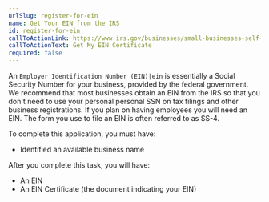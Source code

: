 ```yaml
---
urlSlug: register-for-ein
name: Get Your EIN from the IRS
id: register-for-ein
callToActionLink: https://www.irs.gov/businesses/small-businesses-self-employed/apply-for-an-employer-identification-number-ein-online
callToActionText: Get My EIN Certificate
required: false
---
```

An `Employer Identification Number (EIN)|ein` is essentially a Social Security Number for your business, provided by the federal government. We recommend that most businesses obtain an EIN from the IRS so that you don't need to use your personal personal SSN on tax filings and other business registrations. If you plan on having employees you will need an EIN. The form you use to file an EIN is often referred to as SS-4.

To complete this application, you must have:

* Identified an available business name

After you complete this task, you will have:

* An EIN
* An EIN Certificate (the document indicating your EIN)